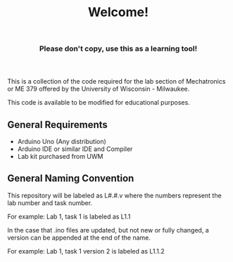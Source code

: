<!DOCTYPE html>
<html lang="en">
<head>
  <meta charset="UTF-8">
  <meta name="viewport" content="width=device-width, initial-scale=1.0">
  
</head>
<body>
  <header>
    <h1>Welcome!</h1>
  </header>

  <header>
    <h3>Please don't copy, use this as a learning tool!</h3>
  </header>

  <section>
    <p>This is a collection of the code required for the lab section of Mechatronics or ME 379 offered by the University of Wisconsin - Milwaukee.</p>
    <p>This code is available to be modified for educational purposes.</p>
  </section>

  <section>
    <h2>General Requirements</h2>
    <ul>
      <li>Arduino Uno (Any distribution)</li>
      <li>Arduino IDE or similar IDE and Compiler</li>
      <li>Lab kit purchased from UWM</li>
    </ul>
  </section>

  <section>
    <h2>General Naming Convention</h2>
    <p>This repository will be labeled as L#.#.v where the numbers represent the lab number and task number.</p>
    <p>For example: Lab 1, task 1 is labeled as L1.1</p>
    <p>In the case that .ino files are updated, but not new or fully changed, a version can be appended at the end of the name.</p>
    <p>For example: Lab 1, task 1 version 2 is labeled as L1.1.2</p>
  </section>

</body>
</html>
